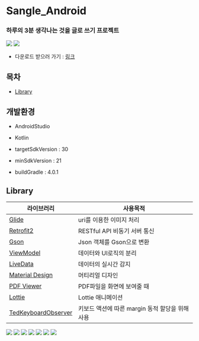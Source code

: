 # Sangle_Android

### **하루의 3분 생각나는 것을 글로 쓰기 프로젝트**
<img src="https://img.shields.io/badge/Language-Kotlin-0095d5?style=flat-square&logo=kotlin&logoColor=white"> <img src="https://img.shields.io/badge/Release-v1.3.0-0095d5?style=flat-square&">

- 다운로드 받으러 가기 : [링크](https://play.google.com/store/apps/details?id=org.three.minutes)

## 목차

- [Library](#Library)

## 개발환경

- AndroidStudio

- Kotlin

- targetSdkVersion : 30

- minSdkVersion : 21

- buildGradle : 4.0.1

## Library

| 라이브러리                                                                           | 사용목적                                        |
| ------------------------------------------------------------------------------------ | ----------------------------------------------- |
| [Glide](https://github.com/bumptech/glide)                                           | uri를 이용한 이미지 처리                        |
| [Retrofit2](https://github.com/square/retrofit)                                      | RESTful API 비동기 서버 통신                    |
| [Gson](https://github.com/google/gson)                                               | Json 객체를 Gson으로 변환                       |
| [ViewModel](https://developer.android.com/jetpack/androidx/releases/lifecycle?hl=ko) | 데이터와 UI로직의 분리                          |
| [LiveData](https://developer.android.com/jetpack/androidx/releases/lifecycle?hl=ko)  | 데이터의 실시간 감지                            |
| [Material Design](https://material.io/develop/android/docs/getting-started)          | 머티리얼 디자인                                 |
| [PDF Viewer](https://github.com/barteksc/AndroidPdfViewer)                           | PDF파일을 화면에 보여줄 때                      |
| [Lottie](https://github.com/airbnb/lottie-android)                                   | Lottie 애니메이션                               |
| [TedKeyboardObserver](https://github.com/ParkSangGwon/TedKeyboardObserver)           | 키보드 액션에 따른 margin 동적 할당을 위해 사용 |

<img src="https://user-images.githubusercontent.com/55642709/90132201-5778cc00-dda8-11ea-964c-258a538e9d85.png"/>
<img src="https://user-images.githubusercontent.com/55642709/90132259-72e3d700-dda8-11ea-8c28-04a039c6a567.png"/>
<img src="https://user-images.githubusercontent.com/55642709/90132302-81ca8980-dda8-11ea-8eac-e89e1bb8a396.png"/>
<img src="https://user-images.githubusercontent.com/55642709/90132267-75dec780-dda8-11ea-8e3f-9c5d086bde5b.png"/>
<img src="https://user-images.githubusercontent.com/55642709/90132272-770ff480-dda8-11ea-84ce-b4df8a59fcd6.png"/>
<img src="https://user-images.githubusercontent.com/55642709/90132275-78412180-dda8-11ea-8346-7b3d29b21552.png"/>
<img src="https://user-images.githubusercontent.com/55642709/90132279-7a0ae500-dda8-11ea-85e5-9119d89edd39.png"/>
